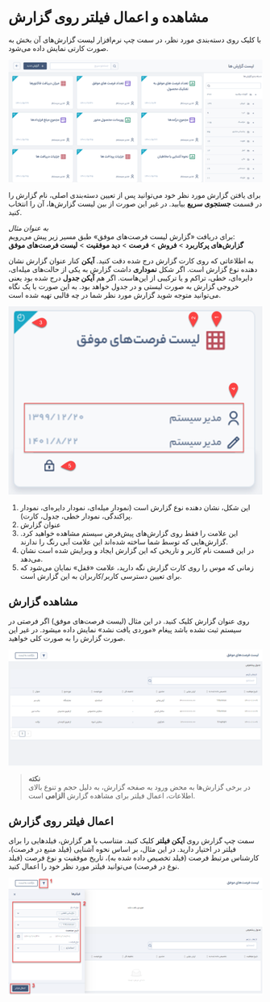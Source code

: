 # مشاهده و اعمال فیلتر روی گزارش
با کلیک روی دسته‌بندی مورد نظر، در سمت چپ نرم‌افزار لیست  گزارش‌های آن بخش به صورت کارتی نمایش داده می‌شود. 

 ![تصویر لیست گزارش‌های پرکاربرد و معرفی بخش های مختلف با نوتیشن](./Images/Frequently-used-reports.png)

برای یافتن گزارش مورد نظر خود می‌توانید پس از تعیین دسته‌بندی اصلی، نام گزارش را در قسمت **جستجوی سریع** بیابید. در غیر این صورت از بین لیست گزارش‌ها، آن را انتخاب کنید.<br>

*به عنوان مثال*<br>
برای دریافت «گزارش لیست فرصت‌های موفق» طبق مسیر زیر پیش می‌رویم:<br>
**گزارش‌های پرکاربرد** > **فروش** > **فرصت** > **دید موفقیت** > **لیست فرصت‌های موفق**

به اطلاعاتی که روی کارت گزارش درج شده دقت کنید. **آیکن** کنار عنوان گزارش نشان دهنده نوع گزارش است. اگر شکل **نموداری** داشت گزارش به یکی از حالت‌های میله‌ای، دایره‌ای، خطی، تراکم و یا ترکیبی از این‌هاست. اگر هم **آیکن جدول** درج شده بود یعنی خروجی گزارش به صورت لیستی و در جدول خواهد بود. به این صورت با یک نگاه می‌توانید متوجه شوید گزارش مورد نظر شما در چه قالبی تهیه شده است.

![معرفی بخش‌های کارت گزارش](./Images/card-of-report-icons.png)

1. این شکل، نشان دهنده نوع گزارش است (نمودار میله‌ای، نمودار دایره‌ای، نمودار پراکندگی، نمودار خطی، جدول، کارت). 
2. عنوان گزارش 
3. این علامت را فقط روی گزارش‌های پیش‌فرض سیستم مشاهده خواهید کرد. گزارش‌هایی که توسط شما ساخته شده‌اند این علامت آبی رنگ را ندارند.
4. در این قسمت نام کاربر و تاریخی که این گزارش ایجاد و ویرایش شده است نشان می‌دهد.
5. زمانی که موس را روی کارت گزارش نگه دارید، علامت «قفل» نمایان می‌شود که برای تعیین دسترسی کاربر/کاربران به این گزارش است.

## مشاهده گزارش
روی عنوان گزارش کلیک کنید. در این مثال (لیست فرصت‌های موفق) اگر فرصتی در سیستم ثبت نشده باشد پیغام «موردی یافت نشد» نمایش داده میشود. در غیر این صورت گزارش را به صورت کلی  خواهید.

![صفحه نمایش گزارش لیست فرصت‌های موفق](./Images/View-of-a-frequently-used-report.png)

> **نکته**<br>
> در برخی گزارش‌ها به محض ورود به صفحه گزارش، به دلیل حجم و تنوع بالای اطلاعات، اعمال فیلتر برای مشاهده گزارش **الزامی** است.

## اعمال فیلتر روی گزارش
سمت چپ گزارش روی **آیکن فیلتر** کلیک کنید. متناسب با هر گزارش، فیلدهایی را برای فیلتر در اختیار دارید. در این مثال، بر اساس نحوه آشنایی (فیلد منبع در فرصت)، کارشناس مرتبط فرصت (فیلد تخصیص داده شده به)، تاریخ موفقیت و نوع فرصت (فیلد نوع در فرصت) می‌توانید فیلتر مورد نظر خود را اعمال کنید.

![اعمال فیلتر روی گزارش‌های پرکاربرد](./Images/Filter-on-frequently-used-report.png)